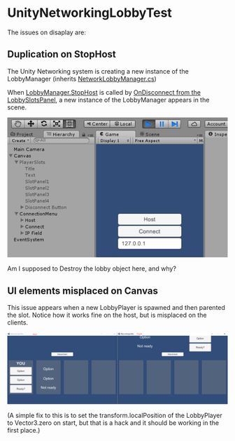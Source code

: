 # UnityNetworkingLobbyTest
The issues on disaplay are:
## Duplication on StopHost
 The Unity Networking system is creating a new instance of the LobbyManager (inherits [NetworkLobbyManager.cs](https://bitbucket.org/Unity-Technologies/networking/src/3610ab4e4c0f2a3d74bb3d005641e11201c7e6f3/Runtime/NetworkLobbyManager.cs?at=5.3&fileviewer=file-view-default#NetworkLobbyManager.cs-484))

When [LobbyManager.StopHost](./Assets/LobbyManager.cs) is called by [OnDisconnect from the LobbySlotsPanel](./Assets/LobbySlotsPanel.cs#L50), a new instance of the LobbyManager appears in the scene.

![Duplication issue](./pictures/lobby-duplicate.gif)

Am I supposed to Destroy the lobby object here, and why?

## UI elements misplaced on Canvas
This issue appears when a new LobbyPlayer is spawned and then parented the slot. Notice how it works fine on the host, but is misplaced on the clients.

![Canvas issue](./pictures/canvas-misplaced.png)

(A simple fix to this is to set the transform.localPosition of the LobbyPlayer to Vector3.zero on start, but that is a hack and it should be working in the first place.)
